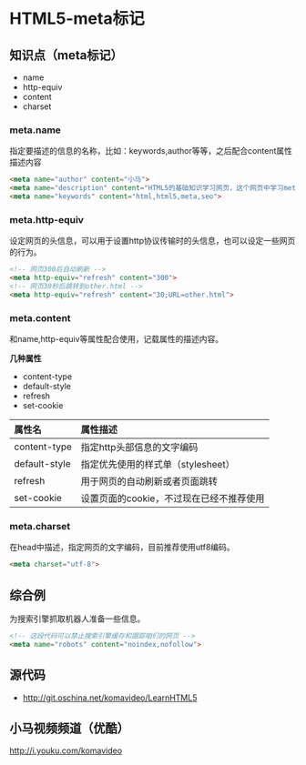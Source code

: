 HTML5-meta标记
=============

## 知识点（meta标记）

* name
* http-equiv
* content
* charset

### meta.name

指定要描述的信息的名称，比如：keywords,author等等，之后配合content属性描述内容

~~~html
<meta name="author" content="小马">
<meta name="description" content="HTML5的基础知识学习网页，这个网页中学习meta标记">
<meta name="keywords" content="html,html5,meta,seo">
~~~


### meta.http-equiv

设定网页的头信息，可以用于设置http协议传输时的头信息，也可以设定一些网页的行为。

~~~html
<!-- 网页300后自动刷新 -->
<meta http-equiv="refresh" content="300">
<!-- 网页30秒后跳转到other.html -->
<meta http-equiv="refresh" content="30;URL=other.html">
~~~

### meta.content

和name,http-equiv等属性配合使用，记载属性的描述内容。

**几种属性**

* content-type
* default-style
* refresh
* set-cookie

| 属性名 | 属性描述 |
|:------|:--------|
| content-type  | 指定http头部信息的文字编码 |
| default-style | 指定优先使用的样式单（stylesheet） |
| refresh       | 用于网页的自动刷新或者页面跳转 |
| set-cookie    | 设置页面的cookie，不过现在已经不推荐使用 |

### meta.charset

在head中描述，指定网页的文字编码，目前推荐使用utf8编码。

~~~html
<meta charset="utf-8">
~~~

## 综合例

为搜索引擎抓取机器人准备一些信息。

~~~html
<!-- 这段代码可以禁止搜索引擎缓存和跟踪咱们的网页 -->
<meta name="robots" content="noindex,nofollow">
~~~

## 源代码

* http://git.oschina.net/komavideo/LearnHTML5

## 小马视频频道（优酷）

http://i.youku.com/komavideo